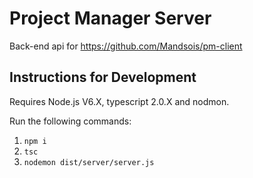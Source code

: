 # Project Manager Server

Back-end api for https://github.com/Mandsois/pm-client

## Instructions for Development

Requires Node.js V6.X, typescript 2.0.X and nodmon.

Run the following commands:

1. `npm i`
2. `tsc`
3. `nodemon dist/server/server.js`
